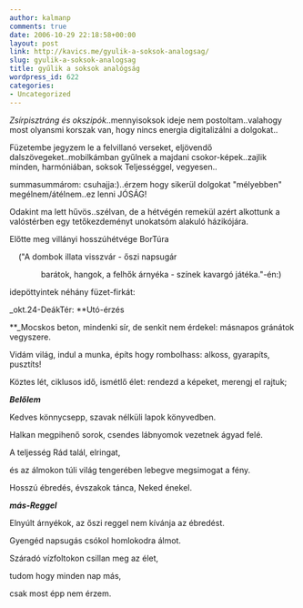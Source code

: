 ```yaml
---
author: kalmanp
comments: true
date: 2006-10-29 22:18:58+00:00
layout: post
link: http://kavics.me/gyulik-a-soksok-analogsag/
slug: gyulik-a-soksok-analogsag
title: gyűlik a soksok analógság
wordpress_id: 622
categories:
- Uncategorized
---
```



_Zsírpisztráng és okszipók_..mennyisoksok ideje nem postoltam..valahogy most olyansmi korszak van, hogy nincs energia digitalizálni a dolgokat..  

Füzetembe jegyzem le a felvillanó verseket, eljövendő dalszövegeket..mobilkámban gyűlnek a majdani csokor-képek..zajlik minden, harmóniában, soksok Teljességgel, vegyesen..  

summasummárom: csuhajja:)..érzem hogy sikerül dolgokat "mélyebben" megélnem/átélnem..ez lenni JÓSÁG!






Odakint ma lett hűvös..szélvan, de a hétvégén remekül azért alkottunk a valóstérben egy tetőkezdeményt unokatsóm alakuló házikójára.  

Előtte meg villányi hosszúhétvége BorTúra  

    ("A dombok illata visszvár - őszi napsugár  

              barátok, hangok, a felhők árnyéka - színek kavargó játéka."-én:)






idepöttyintek néhány füzet-firkát:






_okt.24-DeákTér: **Utó-érzés  

**_Mocskos beton, mindenki sír, de senkit nem érdekel: másnapos gránátok vegyszere.  

Vidám világ, indul a munka, építs hogy rombolhass: alkoss, gyarapíts, pusztíts!  

Köztes lét, ciklusos idő, ismétlő élet: rendezd a képeket, merengj el rajtuk;






_**Belőlem**_  

Kedves könnycsepp, szavak nélküli lapok könyvedben.  

Halkan megpihenő sorok, csendes lábnyomok vezetnek ágyad felé.  

A teljesség Rád talál, elringat,  

és az álmokon túli világ tengerében lebegve megsimogat a fény.  

Hosszú ébredés, évszakok tánca, Neked énekel.






_**más-Reggel**_  

Elnyúlt árnyékok, az őszi reggel nem kívánja az ébredést.  

Gyengéd napsugás csókol homlokodra álmot.  

Száradó vízfoltokon csillan meg az élet,  

tudom hogy minden nap más,  

csak most épp nem érzem.  


